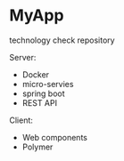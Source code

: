 # MyApp
technology check repository

Server:
 - Docker
 - micro-servies
 - spring boot
 - REST API

Client:
 - Web components
 - Polymer
